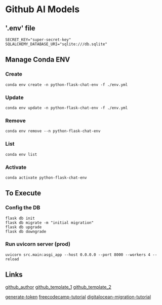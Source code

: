 # Github AI Models

## '.env' file

```
SECRET_KEY="super-secret-key"
SQLALCHEMY_DATABASE_URI="sqlite:///db.sqlite"
```

## Manage Conda ENV

### Create
```
conda env create -n python-flask-chat-env -f ./env.yml
```

### Update
```
conda env update -n python-flask-chat-env -f ./env.yml
```

### Remove
```
conda env remove --n python-flask-chat-env
```

### List
```
conda env list
```

### Activate
```
conda activate python-flask-chat-env
```

## To Execute

### Config the DB
```
flask db init
flask db migrate -m "initial migration"
flask db upgrade
flask db downgrade
```

<!-- 
flask db upgrade OR downgrade
path -> migrations/script.py.mako
-->

<!-- 
### Run Flask server
```
flask run
```
-->

### Run uvicorn server (prod)
```
uvicorn src.main:asgi_app --host 0.0.0.0 --port 8000 --workers 4 --reload
```

## Links

[github_author](https://github.com/Diegoomal)
[github_template_1](https://github.com/Diegoomal/rag-module)
[github_template_2](https://github.com/Diegoomal/PythonFlaskPlatformSetup)

[generate-token](https://github.com/settings/tokens)
[freecodecamp-tutorial](https://www.freecodecamp.org/news/how-to-authenticate-users-in-flask/)
[digitalocean-migration-tutorial](https://www.digitalocean.com/community/tutorials/how-to-perform-flask-sqlalchemy-migrations-using-flask-migrate)